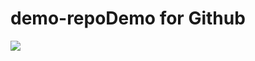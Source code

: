 # demo-repoDemo for Github
<img src="
https://www.google.com/imgres?imgurl=https%3A%2F%2Favatars.githubusercontent.com%2Fu%2F18133%3Fs%3D200%26v%3D4&imgrefurl=https%3A%2F%2Fgithub.com%2Fgit&tbnid=WcYFjdHNXDXQsM&vet=12ahUKEwjuoIHEmdH5AhWYw4UKHTq0AKcQMygBegUIARDBAQ..i&docid=0K7OkEpR0MqFpM&w=200&h=200&q=image%20git&ved=2ahUKEwjuoIHEmdH5AhWYw4UKHTq0AKcQMygBegUIARDBAQ">
